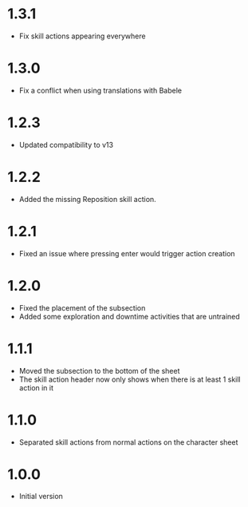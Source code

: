# 1.3.1
- Fix skill actions appearing everywhere
# 1.3.0
- Fix a conflict when using translations with Babele
# 1.2.3
- Updated compatibility to v13
# 1.2.2
- Added the missing Reposition skill action.
# 1.2.1
- Fixed an issue where pressing enter would trigger action creation
# 1.2.0
- Fixed the placement of the subsection
- Added some exploration and downtime activities that are untrained
# 1.1.1
- Moved the subsection to the bottom of the sheet
- The skill action header now only shows when there is at least 1 skill action in it
# 1.1.0
- Separated skill actions from normal actions on the character sheet
# 1.0.0
- Initial version
